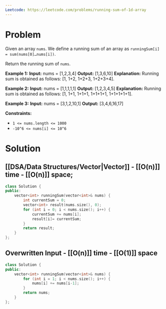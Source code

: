 ```yaml
---
Leetcode: https://leetcode.com/problems/running-sum-of-1d-array
---
```

# Problem

Given an array `nums`. We define a running sum of an array as `runningSum[i] = sum(nums[0]…nums[i])`.

Return the running sum of `nums`.

**Example 1:**
**Input:** nums = [1,2,3,4]
**Output:** [1,3,6,10]
**Explanation:** Running sum is obtained as follows: [1, 1+2, 1+2+3, 1+2+3+4].

**Example 2:**
**Input:** nums = [1,1,1,1,1]
**Output:** [1,2,3,4,5]
**Explanation:** Running sum is obtained as follows: [1, 1+1, 1+1+1, 1+1+1+1, 1+1+1+1+1].

**Example 3:**
**Input:** nums = [3,1,2,10,1]
**Output:** [3,4,6,16,17]

**Constraints:**
- `1 <= nums.length <= 1000`
- `-10^6 <= nums[i] <= 10^6`

# Solution

## [[DSA/Data Structures/Vector|Vector]] - [[O(n)]] time - [[O(n)]] space;

```cpp
class Solution {
public:
    vector<int> runningSum(vector<int>& nums) {
        int currentSum = 0;
        vector<int> result(nums.size(), 0);
        for (int i = 0; i < nums.size(); i++) {
            currentSum += nums[i];
            result[i]= currentSum;
        } 
		return result;
    }
};
```

## Overwritten Input - [[O(n)]] time - [[O(1)]] space

```cpp
class Solution {
public:
    vector<int> runningSum(vector<int>& nums) {
        for (int i = 1; i < nums.size(); i++) {
            nums[i] += nums[i-1];
        } 
		return nums;
    }
};
